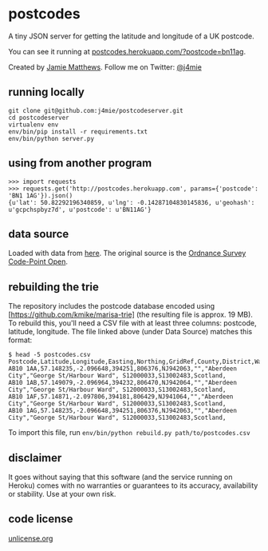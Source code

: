 postcodes
=========

A tiny JSON server for getting the latitude and longitude of a UK postcode.

You can see it running at [postcodes.herokuapp.com/?postcode=bn11ag](http://postcodes.herokuapp.com/?postcode=bn11ag).

Created by [Jamie Matthews](http://dabapps.com/community/people/jamie-matthews/). Follow me on Twitter: [@j4mie](https://twitter.com/j4mie)

running locally
---------------

    git clone git@github.com:j4mie/postcodeserver.git
    cd postcodeserver
    virtualenv env
    env/bin/pip install -r requirements.txt
    env/bin/python server.py

using from another program
--------------------------

```pycon
>>> import requests
>>> requests.get('http://postcodes.herokuapp.com', params={'postcode': 'BN1 1AG'}).json()
{u'lat': 50.82292196340859, u'lng': -0.14287104830145836, u'geohash': u'gcpchspbyz7d', u'postcode': u'BN11AG'}
```

data source
-----------

Loaded with data from [here](http://www.doogal.co.uk/UKPostcodes.php). The original source is the [Ordnance Survey Code-Point Open](http://www.ordnancesurvey.co.uk/oswebsite/products/code-point-open/).

rebuilding the trie
-------------------

The repository includes the postcode database encoded using [https://github.com/kmike/marisa-trie] (the resulting file is approx. 19 MB). To rebuild this, you'll need a CSV file with at least three columns: postcode, latitude, longitude. The file linked above (under Data Source) matches this format:

    $ head -5 postcodes.csv 
    Postcode,Latitude,Longitude,Easting,Northing,GridRef,County,District,Ward,DistrictCode,WardCode,Country,CountyCode
    AB10 1AA,57.148235,-2.096648,394251,806376,NJ942063,"","Aberdeen City","George St/Harbour Ward", S12000033,S13002483,Scotland,
    AB10 1AB,57.149079,-2.096964,394232,806470,NJ942064,"","Aberdeen City","George St/Harbour Ward", S12000033,S13002483,Scotland,
    AB10 1AF,57.14871,-2.097806,394181,806429,NJ941064,"","Aberdeen City","George St/Harbour Ward", S12000033,S13002483,Scotland,
    AB10 1AG,57.148235,-2.096648,394251,806376,NJ942063,"","Aberdeen City","George St/Harbour Ward", S12000033,S13002483,Scotland,

To import this file, run `env/bin/python rebuild.py path/to/postcodes.csv`

disclaimer
----------

It goes without saying that this software (and the service running on Heroku) comes with no warranties or guarantees to its accuracy, availability or stability. Use at your own risk.

code license
------------

[unlicense.org](http://unlicense.org/)
